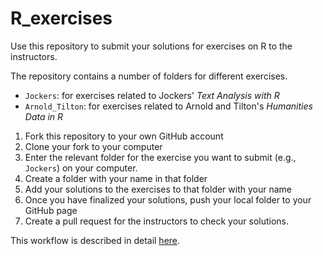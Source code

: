 # R_exercises

Use this repository to submit your solutions for exercises on R to the instructors. 

The repository contains a number of folders for different exercises. 
* `Jockers`: for exercises related to Jockers' *Text Analysis with R*
* `Arnold_Tilton`: for exercises related to Arnold and Tilton's *Humanities Data in R*

1. Fork this repository to your own GitHub account
2. Clone your fork to your computer
3. Enter the relevant folder for the exercise you want to submit (e.g., `Jockers`) on your computer. 
4. Create a folder with your name in that folder
5. Add your solutions to the exercises to that folder with your name
6. Once you have finalized your solutions, push your local folder to your GitHub page
7. Create a pull request for the instructors to check your solutions.

This workflow is described in detail [here](https://openiti.github.io/2021IslamicateWorldCourse/working-with-github.html#an-alternative-workflow-forking-and-pull-requests).
